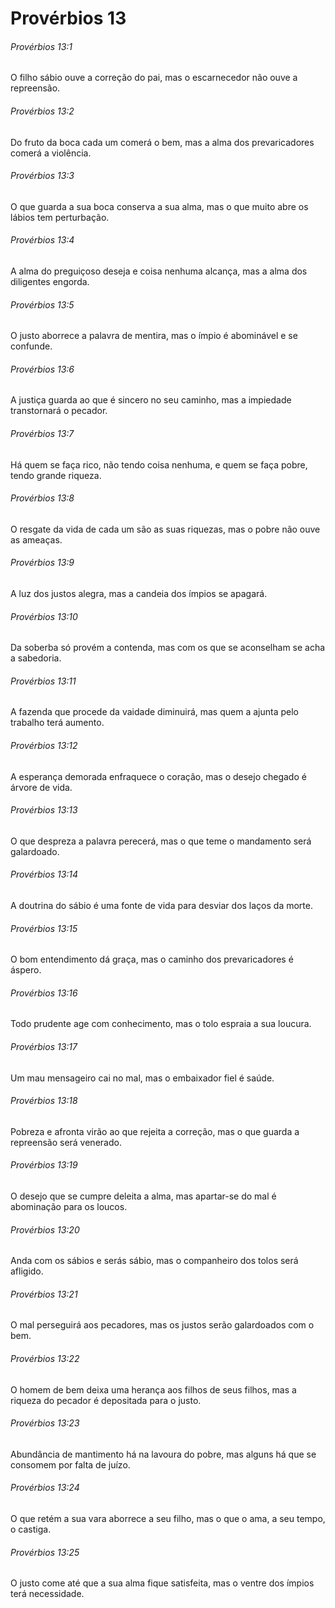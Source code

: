 # Provérbios 13

###### Provérbios 13:1

O filho sábio ouve a correção do pai, mas o escarnecedor não ouve a repreensão.

###### Provérbios 13:2

Do fruto da boca cada um comerá o bem, mas a alma dos prevaricadores comerá a violência.

###### Provérbios 13:3

O que guarda a sua boca conserva a sua alma, mas o que muito abre os lábios tem perturbação.

###### Provérbios 13:4

A alma do preguiçoso deseja e coisa nenhuma alcança, mas a alma dos diligentes engorda.

###### Provérbios 13:5

O justo aborrece a palavra de mentira, mas o ímpio é abominável e se confunde.

###### Provérbios 13:6

A justiça guarda ao que é sincero no seu caminho, mas a impiedade transtornará o pecador.

###### Provérbios 13:7

Há quem se faça rico, não tendo coisa nenhuma, e quem se faça pobre, tendo grande riqueza.

###### Provérbios 13:8

O resgate da vida de cada um são as suas riquezas, mas o pobre não ouve as ameaças.

###### Provérbios 13:9

A luz dos justos alegra, mas a candeia dos ímpios se apagará.

###### Provérbios 13:10

Da soberba só provém a contenda, mas com os que se aconselham se acha a sabedoria.

###### Provérbios 13:11

A fazenda que procede da vaidade diminuirá, mas quem a ajunta pelo trabalho terá aumento.

###### Provérbios 13:12

A esperança demorada enfraquece o coração, mas o desejo chegado é árvore de vida.

###### Provérbios 13:13

O que despreza a palavra perecerá, mas o que teme o mandamento será galardoado.

###### Provérbios 13:14

A doutrina do sábio é uma fonte de vida para desviar dos laços da morte.

###### Provérbios 13:15

O bom entendimento dá graça, mas o caminho dos prevaricadores é áspero.

###### Provérbios 13:16

Todo prudente age com conhecimento, mas o tolo espraia a sua loucura.

###### Provérbios 13:17

Um mau mensageiro cai no mal, mas o embaixador fiel é saúde.

###### Provérbios 13:18

Pobreza e afronta virão ao que rejeita a correção, mas o que guarda a repreensão será venerado.

###### Provérbios 13:19

O desejo que se cumpre deleita a alma, mas apartar-se do mal é abominação para os loucos.

###### Provérbios 13:20

Anda com os sábios e serás sábio, mas o companheiro dos tolos será afligido.

###### Provérbios 13:21

O mal perseguirá aos pecadores, mas os justos serão galardoados com o bem.

###### Provérbios 13:22

O homem de bem deixa uma herança aos filhos de seus filhos, mas a riqueza do pecador é depositada para o justo.

###### Provérbios 13:23

Abundância de mantimento há na lavoura do pobre, mas alguns há que se consomem por falta de juízo.

###### Provérbios 13:24

O que retém a sua vara aborrece a seu filho, mas o que o ama, a seu tempo, o castiga.

###### Provérbios 13:25

O justo come até que a sua alma fique satisfeita, mas o ventre dos ímpios terá necessidade.

